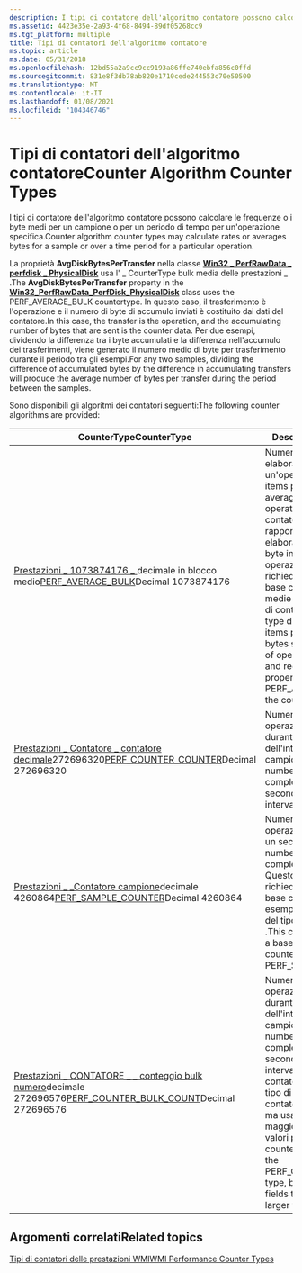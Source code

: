 ```yaml
---
description: I tipi di contatore dell'algoritmo contatore possono calcolare le frequenze o i byte medi per un campione o per un periodo di tempo per un'operazione specifica.
ms.assetid: 4423e35e-2a93-4f68-8494-89df05268cc9
ms.tgt_platform: multiple
title: Tipi di contatori dell'algoritmo contatore
ms.topic: article
ms.date: 05/31/2018
ms.openlocfilehash: 12bd55a2a9cc9cc9193a86ffe740ebfa856c0ffd
ms.sourcegitcommit: 831e8f3db78ab820e1710cede244553c70e50500
ms.translationtype: MT
ms.contentlocale: it-IT
ms.lasthandoff: 01/08/2021
ms.locfileid: "104346746"
---
```

# <a name="counter-algorithm-counter-types"></a><span data-ttu-id="20696-103">Tipi di contatori dell'algoritmo contatore</span><span class="sxs-lookup"><span data-stu-id="20696-103">Counter Algorithm Counter Types</span></span>

<span data-ttu-id="20696-104">I tipi di contatore dell'algoritmo contatore possono calcolare le frequenze o i byte medi per un campione o per un periodo di tempo per un'operazione specifica.</span><span class="sxs-lookup"><span data-stu-id="20696-104">Counter algorithm counter types may calculate rates or averages bytes for a sample or over a time period for a particular operation.</span></span>

<span data-ttu-id="20696-105">La proprietà **AvgDiskBytesPerTransfer** nella classe [**Win32 \_ PerfRawData \_ perfdisk \_ PhysicalDisk**](/previous-versions//aa394308(v=vs.85)) usa l' \_ CounterType bulk media delle prestazioni \_ .</span><span class="sxs-lookup"><span data-stu-id="20696-105">The **AvgDiskBytesPerTransfer** property in the [**Win32\_PerfRawData\_PerfDisk\_PhysicalDisk**](/previous-versions//aa394308(v=vs.85)) class uses the PERF\_AVERAGE\_BULK countertype.</span></span> <span data-ttu-id="20696-106">In questo caso, il trasferimento è l'operazione e il numero di byte di accumulo inviati è costituito dai dati del contatore.</span><span class="sxs-lookup"><span data-stu-id="20696-106">In this case, the transfer is the operation, and the accumulating number of bytes that are sent is the counter data.</span></span> <span data-ttu-id="20696-107">Per due esempi, dividendo la differenza tra i byte accumulati e la differenza nell'accumulo dei trasferimenti, viene generato il numero medio di byte per trasferimento durante il periodo tra gli esempi.</span><span class="sxs-lookup"><span data-stu-id="20696-107">For any two samples, dividing the difference of accumulated bytes by the difference in accumulating transfers will produce the average number of bytes per transfer during the period between the samples.</span></span>

<span data-ttu-id="20696-108">Sono disponibili gli algoritmi dei contatori seguenti:</span><span class="sxs-lookup"><span data-stu-id="20696-108">The following counter algorithms are provided:</span></span>



| <span data-ttu-id="20696-109">CounterType</span><span class="sxs-lookup"><span data-stu-id="20696-109">CounterType</span></span>                                                                                              | <span data-ttu-id="20696-110">Descrizione</span><span class="sxs-lookup"><span data-stu-id="20696-110">Description</span></span>                                                                                                                                                                                                                                                  |
|----------------------------------------------------------------------------------------------------------|--------------------------------------------------------------------------------------------------------------------------------------------------------------------------------------------------------------------------------------------------------------|
| <span data-ttu-id="20696-111">[Prestazioni \_ 1073874176 \_ ](/previous-versions/windows/it-pro/windows-server-2003/cc785636(v=ws.10))decimale in blocco medio</span><span class="sxs-lookup"><span data-stu-id="20696-111">[PERF\_AVERAGE\_BULK](/previous-versions/windows/it-pro/windows-server-2003/cc785636(v=ws.10))Decimal 1073874176</span></span><br/>       | <span data-ttu-id="20696-112">Numero medio di elementi elaborati durante un'operazione.</span><span class="sxs-lookup"><span data-stu-id="20696-112">Number of items processed, on average, during an operation.</span></span> <span data-ttu-id="20696-113">Questo tipo di contatore visualizza un rapporto tra gli elementi elaborati (ad esempio i byte inviati) e il numero di operazioni completate e richiede una proprietà di base con prestazioni \_ medie di \_ base come tipo di contatore.</span><span class="sxs-lookup"><span data-stu-id="20696-113">This counter type displays a ratio of the items processed (such as bytes sent) to the number of operations completed, and requires a base property with PERF\_AVERAGE\_BASE as the counter type.</span></span> |
| <span data-ttu-id="20696-114">[Prestazioni \_ Contatore \_ contatore decimale](/previous-versions/windows/it-pro/windows-server-2003/cc785636(v=ws.10))272696320</span><span class="sxs-lookup"><span data-stu-id="20696-114">[PERF\_COUNTER\_COUNTER](/previous-versions/windows/it-pro/windows-server-2003/cc785636(v=ws.10))Decimal 272696320</span></span><br/>     | <span data-ttu-id="20696-115">Numero medio di operazioni completate durante ogni secondo dell'intervallo di campionamento.</span><span class="sxs-lookup"><span data-stu-id="20696-115">Average number of operations completed during each second of the sample interval.</span></span> <span data-ttu-id="20696-116">.</span><span class="sxs-lookup"><span data-stu-id="20696-116">.</span></span>                                                                                                                                                                          |
| <span data-ttu-id="20696-117">[Prestazioni \_ \_Contatore campione](/previous-versions/windows/it-pro/windows-server-2003/cc785636(v=ws.10))decimale 4260864</span><span class="sxs-lookup"><span data-stu-id="20696-117">[PERF\_SAMPLE\_COUNTER](/previous-versions/windows/it-pro/windows-server-2003/cc785636(v=ws.10))Decimal 4260864</span></span><br/>        | <span data-ttu-id="20696-118">Numero medio di operazioni completate in un secondo.</span><span class="sxs-lookup"><span data-stu-id="20696-118">Average number of operations completed in one second.</span></span> <span data-ttu-id="20696-119">Questo tipo di contatore richiede una proprietà di base con la base di esempio delle prestazioni del tipo di contatore \_ \_ .</span><span class="sxs-lookup"><span data-stu-id="20696-119">This counter type requires a base property with the counter type PERF\_SAMPLE\_BASE.</span></span>                                                                                                                   |
| <span data-ttu-id="20696-120">[Prestazioni \_ CONTATORE \_ \_ conteggio bulk numero](/previous-versions/windows/it-pro/windows-server-2003/cc785636(v=ws.10))decimale 272696576</span><span class="sxs-lookup"><span data-stu-id="20696-120">[PERF\_COUNTER\_BULK\_COUNT](/previous-versions/windows/it-pro/windows-server-2003/cc785636(v=ws.10))Decimal 272696576</span></span><br/> | <span data-ttu-id="20696-121">Numero medio di operazioni completate durante ogni secondo dell'intervallo di campionamento.</span><span class="sxs-lookup"><span data-stu-id="20696-121">Average number of operations completed during each second of the sample interval.</span></span> <span data-ttu-id="20696-122">Questo tipo di contatore è identico al \_ \_ tipo di contatore di contatori delle prestazioni, ma usa campi di dimensioni maggiori per contenere valori più grandi.</span><span class="sxs-lookup"><span data-stu-id="20696-122">This counter type is the same as the PERF\_COUNTER\_COUNTER type, but it uses larger fields to accommodate larger values.</span></span>                                                  |



 

## <a name="related-topics"></a><span data-ttu-id="20696-123">Argomenti correlati</span><span class="sxs-lookup"><span data-stu-id="20696-123">Related topics</span></span>

<dl> <dt>

[<span data-ttu-id="20696-124">Tipi di contatori delle prestazioni WMI</span><span class="sxs-lookup"><span data-stu-id="20696-124">WMI Performance Counter Types</span></span>](wmi-performance-counter-types.md)
</dt> </dl>

 

